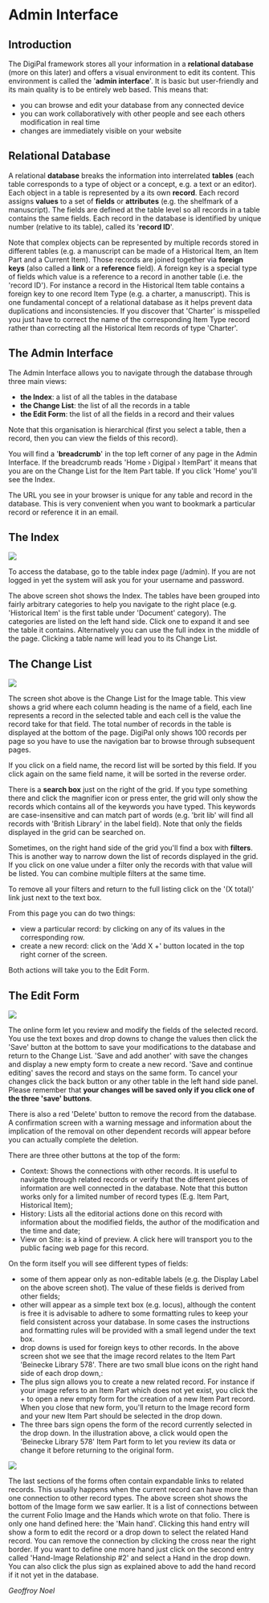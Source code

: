 # Admin Interface
 
## Introduction
The DigiPal framework stores all your information in a **relational database** (more on this later) and offers a visual environment to edit its content. This environment is called the '**admin interface**'. It is basic but user-friendly and its main quality is to be entirely web based. This means that:


* you can browse and edit your database from any connected device 
* you can work collaboratively with other people and see each others modification in real time
* changes are immediately visible on your website


## Relational Database
A relational **database** breaks the information into interrelated **tables** (each table corresponds to a type of object or a concept, e.g. a text or an editor). Each object in a table is represented by a its own **record**. Each record assigns **values** to a set of **fields** or **attributes** (e.g. the shelfmark of a manuscript). The fields are defined at the table level so all records in a table contains the same fields. Each record in the database is identified by unique number (relative to its table), called its '**record ID**'.

Note that complex objects can be represented by multiple records stored in different tables (e.g. a manuscript can be made of a Historical Item, an Item Part and a Current Item). Those records are joined together via **foreign keys** (also called a **link** or a **reference** field). A foreign key is a special type of fields which value is a reference to a record in another table (i.e. the 'record ID'). For instance a record in the Historical Item table contains a foreign key to one record Item Type (e.g. a charter, a manuscript). This is one fundamental concept of a relational database as it helps prevent data duplications and inconsistencies. If you discover that 'Charter' is misspelled you just have to correct the name of the corresponding Item Type record rather than correcting all the Historical Item records of type 'Charter'.

## The Admin Interface
The Admin Interface allows you to navigate through the database through three main views:


* **the Index**: a list of all the tables in the database
* **the Change List**: the list of all the records in a table
* **the Edit Form**: the list of all the fields in a record and their values

Note that this organisation is hierarchical (first you select a table, then a record, then you can view the fields of this record).

You will find a '**breadcrumb**' in the top left corner of any page in the Admin Interface. If the breadcrumb reads 'Home › Digipal › ItemPart' it means that you are on the Change List for the Item Part table. If you click 'Home' you'll see the Index.

The URL you see in your browser is unique for any table and record in the database. This is very convenient when you want to bookmark a particular record or reference it in an email.

## The Index
![](/static/doc/digipal-admin-index.PNG?raw=true)

To access the database, go to the table index page (/admin). If you are not logged in yet the system will ask you for your username and password. 

The above screen shot shows the Index. The tables have been grouped into fairly arbitrary categories to help you navigate to the right place (e.g. 'Historical Item' is the first table under 'Document' category). The categories are listed on the left hand side. Click one to expand it and see the table it contains. Alternatively you can use the full index in the middle of the page. Clicking a table name will lead you to its Change List.

## The Change List
![](/static/doc/digipal-admin-change-list.PNG?raw=true)

The screen shot above is the Change List for the Image table. This view shows a grid where each column heading is the name of a field, each line represents a record in the selected table and each cell is the value the record take for that field. The total number of records in the table is displayed at the bottom of the page. DigiPal only shows 100 records per page so you have to use the navigation bar to browse through subsequent pages.

If you click on a field name, the record list will be sorted by this field. If you click again on the same field name, it will be sorted in the reverse order.

There is a **search box** just on the right of the grid. If you type something there and click the magnifier icon or press enter, the grid will only show the records which contains all of the keywords you have typed. This keywords are case-insensitive and can match part of words (e.g. 'brit lib' will find all records with 'British Library' in the label field). Note that only the fields displayed in the grid can be searched on.

Sometimes, on the right hand side of the grid you'll find a box with **filters**. This is another way to narrow down the list of records displayed in the grid. If you click on one value under a filter only the records with that value will be listed. You can combine multiple filters at the same time.

To remove all your filters and return to the full listing click on the '(X total)' link just next to the text box.

From this page you can do two things:


* view a particular record: by clicking on any of its values in the corresponding row.
* create a new record: click on the 'Add X +' button located in the top right corner of the screen.

Both actions will take you to the Edit Form.

## The Edit Form
![](/static/doc/digipal-edit-form.PNG?raw=true)

The online form let you review and modify the fields of the selected record. You use the text boxes and drop downs to change the values then click the 'Save' button at the bottom to save your modifications to the database and return to the Change List. 'Save and add another' with save the changes and display a new empty form to create a new record. 'Save and continue editing' saves the record and stays on the same form. To cancel your changes click the back button or any other table in the left hand side panel. Please remember that **your changes will be saved only if you click one of the three 'save' buttons**.

There is also a red 'Delete' button to remove the record from the database. A confirmation screen with a warning message and information about the implication of the removal on other dependent records will appear before you can actually complete the deletion.

There are three other buttons at the top of the form:


* Context: Shows the connections with other records. It is useful to navigate through related records or verify that the different pieces of information are well connected in the database. Note that this button works only for a limited number of record types (E.g. Item Part, Historical Item);
* History: Lists all the editorial actions done on this record with information about the modified fields, the author of the modification and the time and date;
* View on Site: is a kind of preview. A click here will transport you to the public facing web page for this record.

On the form itself you will see different types of fields:


* some of them appear only as non-editable labels (e.g. the Display Label on the above screen shot). The value of these fields is derived from other fields;
* other will appear as a simple text box (e.g. locus), although the content is free it is advisable to adhere to some formatting rules to keep your field consistent across your database. In some cases the instructions and formatting rules will be provided with a small legend under the text box.
* drop downs is used for foreign keys to other records. In the above screen shot we see that the image record relates to the Item Part 'Beinecke Library 578'. There are two small blue icons on the right hand side of each drop down,:
 * The plus sign allows you to create a new related record. For instance if your image refers to an Item Part which does not yet exist, you click the + to open a new empty form for the creation of a new Item Part record. When you close that new form, you'll return to the Image record form and your new Item Part should be selected in the drop down.
 * The three bars sign opens the form of the record currently selected in the drop down. In the illustration above, a click would open the 'Beinecke Library 578' Item Part form to let you review its data or change it before returning to the original form.

![](/static/doc/digipal-edit-form-related.PNG?raw=true)

The last sections of the forms often contain expandable links to related records. This usually happens when the current record can have more than one connection to other record types. The above screen shot shows the bottom of the Image form we saw earlier. It is a list of connections between the current Folio Image and the Hands which wrote on that folio. There is only one hand defined here: the 'Main hand'. Clicking this hand entry will show a form to edit the record or a drop down to select the related Hand record. You can remove the connection by clicking the cross near the right border. If you want to define one more hand just click on the second entry called 'Hand-Image Relationship #2' and select a Hand in the drop down. You can also click the plus sign as explained above to add the hand record if it not yet in the database.

_Geoffroy Noel_

 

